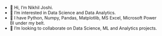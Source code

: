 - 👋 Hi, I’m Nikhil Joshi.
- 👀 I’m interested in Data Science and Data Analytics.
- 🌱 I have Python, Numpy, Pandas, Matplotlib, MS Excel, Microsoft Power BI under my belt.
- 💞️ I’m looking to collaborate on Data Science, ML and Analytics projects.


<!---
nikhilengineer09/nikhilengineer09 is a ✨ special ✨ repository because its `README.md` (this file) appears on your GitHub profile.
You can click the Preview link to take a look at your changes.
--->
